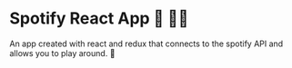# Spotify React App :guitar: :guitar::guitar:
An app created with react and redux that connects to the spotify API and allows you to play around. :tropical_drink:
